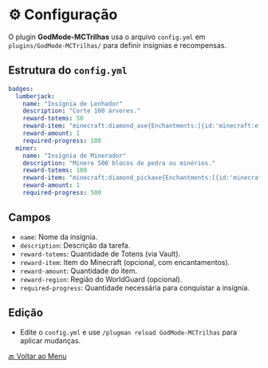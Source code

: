 # ⚙️ Configuração

O plugin **GodMode-MCTrilhas** usa o arquivo `config.yml` em `plugins/GodMode-MCTrilhas/` para definir insígnias e recompensas.

## Estrutura do `config.yml`
```yaml
badges:
  lumberjack:
    name: "Insígnia de Lenhador"
    description: "Corte 100 árvores."
    reward-totems: 50
    reward-item: "minecraft:diamond_axe{Enchantments:[{id:'minecraft:efficiency',lvl:2}]}"
    reward-amount: 1
    required-progress: 100
  miner:
    name: "Insígnia de Minerador"
    description: "Minere 500 blocos de pedra ou minérios."
    reward-totems: 100
    reward-item: "minecraft:diamond_pickaxe{Enchantments:[{id:'minecraft:fortune',lvl:1}]}"
    reward-amount: 1
    required-progress: 500
```

## Campos
- `name`: Nome da insígnia.
- `description`: Descrição da tarefa.
- `reward-totems`: Quantidade de Totens (via Vault).
- `reward-item`: Item do Minecraft (opcional, com encantamentos).
- `reward-amount`: Quantidade do item.
- `reward-region`: Região do WorldGuard (opcional).
- `required-progress`: Quantidade necessária para conquistar a insígnia.

## Edição
- Edite o `config.yml` e use `/plugman reload GodMode-MCTrilhas` para aplicar mudanças.

[🔙 Voltar ao Menu](index.md)